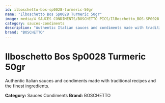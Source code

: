```yaml
---
id: ilboschetto-bos-sp0028-turmeric-50gr
name: "Ilboschetto Bos Sp0028 Turmeric 50gr"
image: media/4 SAUCES CONDIMENTS/BOSCHETTO PICS/IlBoschetto_BOS-SP0028 Turmeric 50gr.png
category: sauces-condiments
description: "Authentic Italian sauces and condiments made with traditional recipes and the finest ingredients."
brand: "BOSCHETTO"
---
```


# Ilboschetto Bos Sp0028 Turmeric 50gr

Authentic Italian sauces and condiments made with traditional recipes and the finest ingredients.

**Category:** Sauces Condiments
**Brand:** BOSCHETTO
